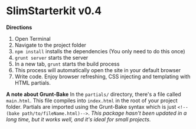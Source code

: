 # SlimStarterkit v0.4


__Directions__
1. Open Terminal
2. Navigate to the project folder
3. `npm install` installs the dependencies (You only need to do this once)
4. `grunt server` starts the server
5. In a new tab, `grunt` starts the build process
6. This process will automatically open the site in your default browser
7. Write code. Enjoy browser refreshing, CSS injecting and templating with HTML partials. 

__A note about Grunt-Bake__
In the `partials/` directory, there's a file called `main.html`. This file compiles into `index.html` in the root of your project folder. Partials are imported using the Grunt-Bake syntax which is just `<!--(bake path/to/fileName.html)-->`. 
*This package hasn't been updated in a long time, but it works well, and it's ideal for small projects.*

 
	

